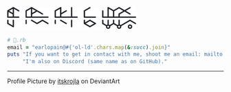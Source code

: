 <picture>
  <source width="300" media="(prefers-color-scheme: dark)" srcset="./runes-dark.svg">
  <img width="300" alt="Runes" src="./runes-light.svg">
</picture>

```rb
# 👋.rb
email = "earlopain@#{'ol-ld'.chars.map(&:succ).join}"
puts "If you want to get in contact with me, shoot me an email: mailto:#{email}\n" \
     "I'm also on Discord (same name as on GitHub)."
```

---

Profile Picture by [itskrojla](https://www.deviantart.com/itskrolja) on DeviantArt
